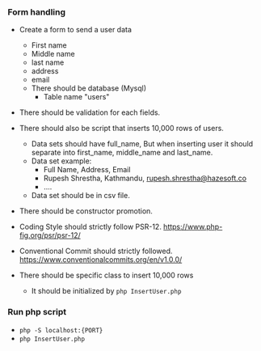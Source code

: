 
### Form handling
- Create a form to send a user data
	- First name
	- Middle name
	- last name
	- address
	- email
	- There should be database (Mysql)
		- Table name "users"

- There should be validation for each fields.
- There should also be script that inserts 10,000 rows of users.
	- Data sets should have full_name, But when inserting user it should separate into first_name, middle_name and last_name.
	- Data set example:
		- Full Name, Address, Email
		- Rupesh Shrestha, Kathmandu, rupesh.shrestha@hazesoft.co
		- ....
	- Data set should be in csv file.

- There should be constructor promotion.
- Coding Style should strictly follow PSR-12. https://www.php-fig.org/psr/psr-12/
- Conventional Commit should strictly followed. https://www.conventionalcommits.org/en/v1.0.0/

- There should be specific class to insert 10,000 rows
	- It should be initialized by `php InsertUser.php`

### Run php script
- `php -S localhost:{PORT}`
- `php InsertUser.php`
